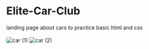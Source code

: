 # Elite-Car-Club
 landing page about cars to practice basic html and css
 <br> <br>
 ![car (1)](https://user-images.githubusercontent.com/125049474/229591386-3e02c0e8-6525-4c3d-a053-feec1aa2fc22.png)
![car (2)](https://user-images.githubusercontent.com/125049474/229591407-f3cd6aff-f6e4-4f64-b1f2-5b6b35d3f822.png)
